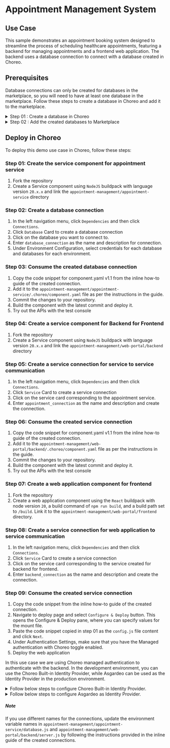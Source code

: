 # Appointment Management System

## Use Case

This sample demonstrates an appointment booking system designed to streamline the process of scheduling healthcare appointments, featuring a backend for managing appointments and a frontend web application. The backend uses a database connection to connect with a database created in Choreo.

## Prerequisites

Database connections can only be created for databases in the marketplace, so you will need to have at least one database in the marketplace. Follow these steps to create a database in Choreo and add it to the marketplace.

<details>
<summary> Step 01 : Create a database in Choreo</summary>

1. Log in to Choreo
2. From the organizations list on the header, select your Organization.
3. . In the left navigation menu, click `Dependencies` and then `Databases`.
4. Click `Create` and select `MySQL` as the database type.
5. Provide a display name, choose your preferred cloud provider, and then select the region and service plan for your database
6. Click on `Create` button.
7. Wait for the created database server to power on.
8. Click the `Databases` tab.
9. Click on `Create` and provide a database name and Click on `Create`
10. Repeat step 09 to create databases for each of your environments if you wish to use different databases across different environments.
</details>

<details>
<summary> Step 02 : Add the created databases to Marketplace</summary>

1. To add a Choreo-managed database to the Marketplace, you must register at least one credential for it.
2. Click to expand the database for which you want to register credentials, then click `Add Credentials`.
3. Follow the instructions to add credentials for the created database, which will be used when establishing the database connection.
4. Click `+Add to Marketplace` on the created database.
5. Repeat steps 02-04 for all the databases you created.
</details>

## Deploy in Choreo

To deploy this demo use case in Choreo, follow these steps:

### Step 01: Create the service component for appointment service

1. Fork the repository
2. Create a Service component using `NodeJS` buildpack with language version `20.x.x` and link the `appointment-management/appointment-service` directory

### Step 02: Create a database connection

1. In the left navigation menu, click `Dependencies` and then click `Connections`.
2. Click `Database` Card to create a database connection
3. Click on the database you want to connect to.
4. Enter `database_connection` as the name and description for connection.
5. Under Environment Configuration, select credentials for each database and databases for each environment.

### Step 03: Consume the created database connection

1. Copy the code snippet for component.yaml v1.1 from the inline how-to guide of the created connection.
2. Add it to the `appointment-management/appointment-service/.choreo/component.yaml` file as per the instructions in the guide.
3. Commit the changes to your repository.
4. Build the component with the latest commit and deploy it.
5. Try out the APIs with the test console

### Step 04: Create a service component for Backend for Frontend

1. Fork the repository
2. Create a Service component using `NodeJS` buildpack with language version `20.x.x` and link the `appointment-management/web-portal/backend` directory

### Step 05: Create a service connection for service to service communication

1. In the left navigation menu, click `Dependencies` and then click `Connections`.
2. Click `Service` Card to create a service connection
3. Click on the service card corresponding to the appointment service.
4. Enter `appointment_connection` as the name and description and create the connection.

### Step 06: Consume the created service connection

1. Copy the code snippet for component.yaml v1.1 from the inline how-to guide of the created connection.
2. Add it to the `appointment-management/web-portal/backend/.choreo/component.yaml` file as per the instructions in the guide.
3. Commit the changes to your repository.
4. Build the component with the latest commit and deploy it.
5. Try out the APIs with the test console

### Step 07: Create a web application component for frontend

1. Fork the repository
2. Create a web application component using the `React` buildpack with node version `20`, a build command of `npm run build`, and a build path set to `/build`. Link it to the `appointment-management/web-portal/frontend` directory.

### Step 08: Create a service connection for web application to service communication

1. In the left navigation menu, click `Dependencies` and then click `Connections`.
2. Click `Service` Card to create a service connection
3. Click on the service card corresponding to the service created for backend for frontend.
4. Enter `backend_connection` as the name and description and create the connection.

### Step 09: Consume the created service connection

1. Copy the code snippet from the inline how-to guide of the created connection.
2. Navigate to deploy page and select `Configure & Deploy` button. This opens the Configure & Deploy pane, where you can specify values for the mount file.
3. Paste the code snippet copied in step 01 as the `config.js` file content and click `Next`. 
4. Under Authentication Settings, make sure that you have the Managed authentication with Choreo toggle enabled.
5. Deploy the web application

In this use case we are using Choreo managed authentication to authenticate with the backend. In the development environment, you can use the Choreo Built-in Identity Provider, while Asgardeo can be used as the Identity Provider in the production environment.

<details>
<summary> Follow below steps to configure Choreo Built-in Identity Provider.</summary>

1. Go to your organization
2. In the left navigation menu, click `Setting` and then click `Application Security`.
3. Click on the Manage link on "Choreo Built-in Identity Provider" card
4. Select the file YOUR_FORKED_REPO/web-portal/frontend/userstore.cv and click the `Re-upload` button to update the Choreo Identity Provider.
5. Use the uploaded credentials to login and tryout the web application

For more information, see our [documentation](https://wso2.com/choreo/docs/administer/configure-a-user-store-with-built-in-idp/)

</details>
<details>

<summary> Follow below steps to configure Asgardeo as Identity Provider.</summary>

1. Make sure you are within the created web application
2. In the left navigation menu, click `Setting` and then click `Authentication Keys`, then select `Production` tab.
3. Select Asgardeo as the identity provider.
4. Go to https://console.asgardeo.io/ and create a new user to sign in to the wbe application from `User Management` settings
5. Create a new standard based application and configure it using the provided OIDC App Configuration information.
6. Copy Client ID and Client Secret to Choreo console's OIDC App configuration and click on `Add Keys` button.

</details>

##### Note
If you use different names for the connections, update the environment variable names in `appointment-management/appointment-service/database.js` and `appointment-management/web-portal/backend/server.js` by following the instructions provided in the inline guide of the created connections.
